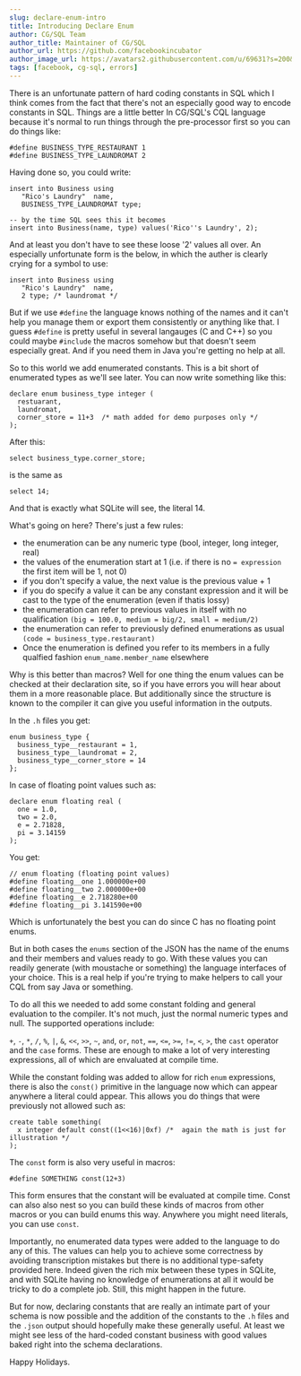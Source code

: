 ```yaml
---
slug: declare-enum-intro
title: Introducing Declare Enum
author: CG/SQL Team
author_title: Maintainer of CG/SQL
author_url: https://github.com/facebookincubator
author_image_url: https://avatars2.githubusercontent.com/u/69631?s=200&v=4
tags: [facebook, cg-sql, errors]
---
```


There is an unfortunate pattern of hard coding constants in SQL which I think comes from the
fact that there's not an especially good way to encode constants in SQL.  Things are a little
better In CG/SQL's CQL language because it's normal to run things through the pre-processor first
so you can do things like:

```
#define BUSINESS_TYPE_RESTAURANT 1
#define BUSINESS_TYPE_LAUNDROMAT 2
```

Having done so, you could write:

```
insert into Business using
   "Rico's Laundry"  name,
   BUSINESS_TYPE_LAUNDROMAT type;

-- by the time SQL sees this it becomes
insert into Business(name, type) values('Rico''s Laundry', 2);
```

And at least you don't have to see these loose '2' values all over. An especially unfortunate
form is the below, in which the auther is clearly crying for a symbol to use:

```
insert into Business using
   "Rico's Laundry"  name,
   2 type; /* laundromat */
```

But if we use `#define` the language knows nothing of the names and it can't help you manage them
or export them consistently or anything like that.  I guess `#define` is pretty useful in several
langauges (C and C++) so you could maybe `#include` the macros somehow but that doesn't seem
especially great.  And if you need them in Java you're getting no help at all.

So to this world we add enumerated constants.  This is a bit short of enumerated types as we'll
see later.  You can now write something like this:

```
declare enum business_type integer (
  restuarant,
  laundromat,
  corner_store = 11+3  /* math added for demo purposes only */
);
```

After this:

```
select business_type.corner_store;
```
is the same as

```
select 14;
```

And that is exactly what SQLite will see, the literal 14.

What's going on here?  There's just a few rules:

* the enumeration can be any numeric type (bool, integer, long integer, real)
* the values of the enumeration start at 1 (i.e. if there is no `= expression` the first item will be 1, not 0)
* if you don't specify a value, the next value is the previous value + 1
* if you do specify a value it can be any constant expression and it will be cast to the type of the enumeration (even if thatis lossy)
* the enumeration can refer to previous values in itself with no qualification `(big = 100.0, medium = big/2, small = medium/2)`
* the enumeration can refer to previously defined enumerations as usual `(code = business_type.restaurant)`
* Once the enumeration is defined you refer to its members in a fully qualfied fashion `enum_name.member_name` elsewhere

Why is this better than macros?  Well for one thing the enum values can be checked at their declaration site, so if you
have errors you will hear about them in a more reasonable place.  But additionally since the structure is known to the
compiler it can give you useful information in the outputs.

In the `.h` files you get:

```
enum business_type {
  business_type__restaurant = 1,
  business_type__laundromat = 2,
  business_type__corner_store = 14
};
```

In case of floating point values such as:

```
declare enum floating real (
  one = 1.0,
  two = 2.0,
  e = 2.71828,
  pi = 3.14159
);
```

You get:

```
// enum floating (floating point values)
#define floating__one 1.000000e+00
#define floating__two 2.000000e+00
#define floating__e 2.718280e+00
#define floating__pi 3.141590e+00
```

Which is unfortunately the best you can do since C has no floating point enums.

But in both cases the `enums` section of the JSON has the name of the enums and their members and values ready to go.
With these values you can readily generate (with moustache or something) the language interfaces of your choice.  This
is a real help if you're trying to make helpers to call your CQL from say Java or something.

To do all this we needed to add some constant folding and general evaluation to the compiler.  It's not much,
just the normal numeric types and null.  The supported operations include:

`+`, `-`, `*`, `/`, `%`, `|`, `&`, `<<`, `>>`, `~`, `and`, `or`, `not`, `==`, `<=`, `>=`, `!=`, `<`, `>`, the `cast` operator
and the `case` forms.  These are enough to make a lot of very interesting expressions, all of which are envaluated at
compile time.

While the constant folding was added to allow for rich `enum` expressions, there is also the `const()` primitive in the
language now which can appear anywhere a literal could appear.  This allows you do things that were previously not
allowed such as:

```
create table something(
  x integer default const((1<<16)|0xf) /*  again the math is just for illustration */
);
```

The `const` form is also very useful in macros:

```
#define SOMETHING const(12+3)
```
This form ensures that the constant will be evaluated at compile time. Const can also also nest so you can build these
kinds of macros from other macros or you can build enums this way. Anywhere you might need literals, you can use `const`.

Importantly, no enumerated data types were added to the language to do any of this.  The values can help you to
achieve some correctness by avoiding transcription mistakes but there is no additional type-safety provided here.
Indeed given the rich mix between these types in SQLite, and with SQLite having no knowledge of enumerations at
all it would be tricky to do a complete job.  Still, this might happen in the future.

But for now, declaring constants that are really an intimate part of your schema is now possible and the addition
of the constants to the `.h` files and the `.json` output should hopefully make these generally useful.  At least
we might see less of the hard-coded constant business with good values baked right into the schema declarations.

Happy Holidays.
